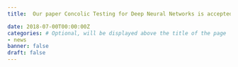 ```yaml
---
title:  Our paper Concolic Testing for Deep Neural Networks is accepted by ASE2018 (20% acceptance rate), our testing tool DeepConcolic is released.

date: 2018-07-00T00:00:00Z
categories: # Optional, will be displayed above the title of the page
- news
banner: false
draft: false
---
```


